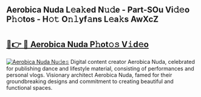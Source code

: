 ## Aerobica Nuda L𝚎a𝚔ed N𝚞𝚍e - Part-SOu Vi𝚍𝚎o P𝚑𝚘tos - H𝚘𝚝 O𝚗𝚕yf𝚊ns L𝚎a𝚔s AwXcZ

# <h2><a href="http://kfb2xf.oniu.top/?m=Aerobica+Nuda">🔗👉 🔴 Aerobica Nuda P𝚑ot𝚘𝚜 V𝚒d𝚎o</a></h2>

[![Aerobica Nuda Nu𝚍e𝚜](https://i.imgur.com/0qMVB7G.gif)](http://kfb2xf.oniu.top/?m=Aerobica+Nuda)
Digital content creator Aerobica Nuda, celebrated for publishing dance and lifestyle material, consisting of performances and personal vlogs. Visionary architect Aerobica Nuda, famed for their groundbreaking designs and commitment to creating beautiful and functional spaces.  
